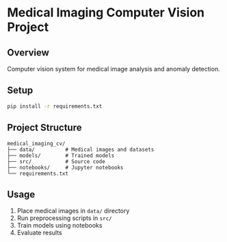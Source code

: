 # Medical Imaging Computer Vision Project

## Overview
Computer vision system for medical image analysis and anomaly detection.

## Setup
```bash
pip install -r requirements.txt
```

## Project Structure
```
medical_imaging_cv/
├── data/          # Medical images and datasets
├── models/        # Trained models
├── src/           # Source code
├── notebooks/     # Jupyter notebooks
└── requirements.txt
```

## Usage
1. Place medical images in `data/` directory
2. Run preprocessing scripts in `src/`
3. Train models using notebooks
4. Evaluate results